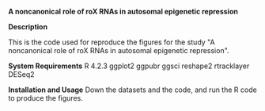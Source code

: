 
**A noncanonical role of roX RNAs in autosomal epigenetic repression**

**Description**

This is the code used for reproduce the figures for the study "A noncanonical role of roX RNAs in autosomal epigenetic repression".

**System Requirements**
R 4.2.3
ggplot2
ggpubr
ggsci
reshape2
rtracklayer
DESeq2

**Installation and Usage**
Down the datasets and the code, and run the R code to produce the figures.

